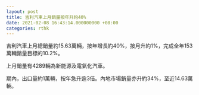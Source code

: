 ```yaml
---
layout: post
title: 吉利汽車上月銷量按年升約40%
date: 2021-02-08 16:43:14.000000000 +08:00
categories: rthk
---
```


吉利汽車上月總銷量約15.63萬輛，按年增長約40%，按月升約1%，完成全年153萬輛銷量目標的10.2%。

上月銷量有4289輛為新能源及電氣化汽車。

期內，出口量約1萬輛，按年急升逾3倍。內地市場銷量亦升約34%，至近14.63萬輛。
